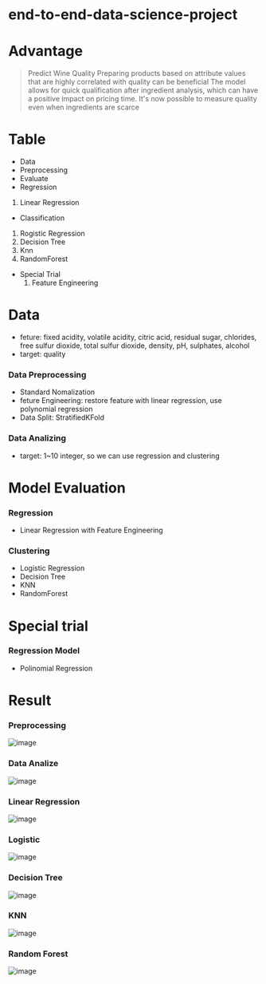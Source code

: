 # end-to-end-data-science-project
# Advantage
> Predict Wine Quality
> Preparing products based on attribute values that are highly correlated with quality can be beneficial
> The model allows for quick qualification after ingredient analysis, which can have a positive impact on pricing time.
> It's now possible to measure quality even when ingredients are scarce
# Table
- Data
- Preprocessing
- Evaluate
- Regression
1. Linear Regression
- Classification
1. Rogistic Regression
2. Decision Tree
3. Knn
4. RandomForest
- Special Trial
  1. Feature Engineering

# Data
- feture: fixed acidity,	volatile acidity,	citric acid,	residual sugar,	chlorides,	free sulfur dioxide,	total sulfur dioxide,	density,	pH,	sulphates,	alcohol
- target: quality
### Data Preprocessing
- Standard Nomalization
- feture Engineering: restore feature with linear regression, use polynomial regression
- Data Split: StratifiedKFold
### Data Analizing
- target: 1~10 integer, so we can use regression and clustering
# Model Evaluation
### Regression
- Linear Regression with Feature Engineering
### Clustering
- Logistic Regression
- Decision Tree
- KNN
- RandomForest
# Special trial
### Regression Model
- Polinomial Regression



# Result
### Preprocessing
![image](https://github.com/DataScience-team8/end-to-end-data-science-project/assets/126345795/271be51f-03b3-48e9-bdfd-f9ac6ed1c011)
### Data Analize
![image](https://github.com/DataScience-team8/end-to-end-data-science-project/assets/126345795/afc168f3-6c1e-4165-a693-cf6e4a6b7e8c)
### Linear Regression
![image](https://github.com/DataScience-team8/end-to-end-data-science-project/assets/126345795/f0a86013-38bb-451b-ab2f-beb951b9d9b9)
### Logistic
![image](https://github.com/DataScience-team8/end-to-end-data-science-project/assets/126345795/1c2acd0b-7d95-4fd0-93b9-8b4894b8a124)
### Decision Tree
![image](https://github.com/DataScience-team8/end-to-end-data-science-project/assets/126345795/9d43d7c8-1028-4a22-a782-66c1bbd8f3e3)
### KNN
![image](https://github.com/DataScience-team8/end-to-end-data-science-project/assets/126345795/39ec0fec-9c9b-48bb-aafd-8b5760aaf0e0)
### Random Forest
![image](https://github.com/DataScience-team8/end-to-end-data-science-project/assets/126345795/1aa3729e-d360-4511-8aed-4756daeb787b)


